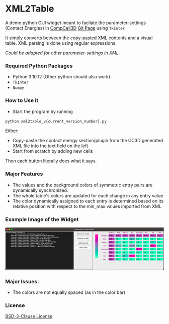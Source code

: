 # XML2Table
A demo python GUI widget meant to facilate the parameter-settings (Contact Energies) in [CompCell3D](https://compucell3d.org/) [Git Page](https://github.com/CompuCell3D/CompuCell3D) using `TkInter`

It simply converts between the copy-pasted XML contents and a visual table. XML parsing is done using regular expressions. 

*Could be adapted for other parameter-settings in XML.*

### Required Python Packages
- Python 3.10.12 (Other python should also work)
- `TkInter`
- `Numpy`

### How to Use it
- Start the program by running 
```bash
python xml2table_v{current_version_number}.py
```

Either:
- Copy-paste the contact energy section/plugin from the CC3D generated XML file into the text field on the left
- Start from scratch by adding new cells

Then each button literally does what it says.

### Major Features
- The values and the background colors of symmetric entry pairs are dynamically synchronized.
- The whole table's colors are updated for each change in any entry value
- The color dynamically assigned to each entry is determined based on its relative position with respect to the min_max values imported from XML

### Example Image of the Widget
<img src="./images/example_v02_2.png">


### Major Issues:                                                                                            
- The colors are not equally spaced (as in the color bar)


### License
[BSD-3-Clause License](./LICENSE)
